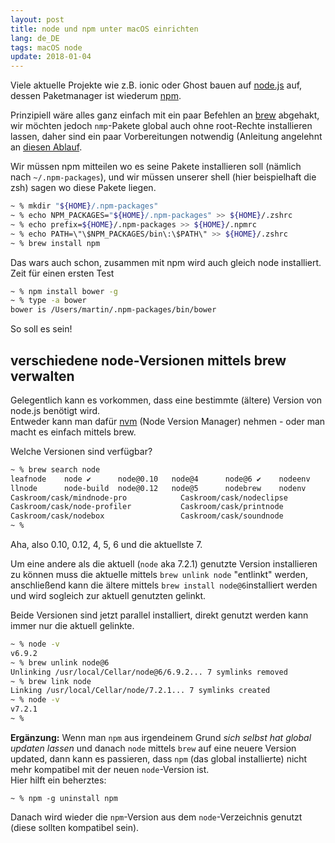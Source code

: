 ```yaml
---
layout: post
title: node und npm unter macOS einrichten
lang: de_DE
tags: macOS node
update: 2018-01-04
---
```


Viele aktuelle Projekte wie z.B. ionic oder Ghost bauen auf [node.js](https://nodejs.org/) auf, dessen Paketmanager ist wiederum [npm](https://www.npmjs.com/).

Prinzipiell wäre alles ganz einfach mit ein paar Befehlen an [brew](http://brew.sh/) abgehakt, wir möchten jedoch `nmp`-Pakete global auch ohne root-Rechte installieren lassen, daher sind ein paar Vorbereitungen notwendig (Anleitung angelehnt an [diesen Ablauf](https://johnpapa.net/how-to-use-npm-global-without-sudo-on-osx/).

Wir müssen npm mitteilen wo es seine Pakete installieren soll (nämlich nach `~/.npm-packages`), und wir müssen unserer shell (hier beispielhaft die zsh) sagen wo diese Pakete liegen.

``` sh
~ % mkdir "${HOME}/.npm-packages"
~ % echo NPM_PACKAGES="${HOME}/.npm-packages" >> ${HOME}/.zshrc
~ % echo prefix=${HOME}/.npm-packages >> ${HOME}/.npmrc
~ % echo PATH=\"\$NPM_PACKAGES/bin\:\$PATH\" >> ${HOME}/.zshrc
~ % brew install npm
```

Das wars auch schon, zusammen mit npm wird auch gleich node installiert.   
Zeit für einen ersten Test
 ``` sh
~ % npm install bower -g
~ % type -a bower
bower is /Users/martin/.npm-packages/bin/bower  
```

So soll es sein!

## verschiedene node-Versionen mittels brew verwalten

Gelegentlich kann es vorkommen, dass eine bestimmte (ältere) Version von node.js benötigt wird.   
Entweder kann man dafür [nvm](https://github.com/creationix/nvm) (Node Version Manager) nehmen - oder man macht es einfach mittels brew.

Welche Versionen sind verfügbar?

``` sh
~ % brew search node
leafnode    node ✔      node@0.10   node@4      node@6 ✔    nodeenv  
llnode      node-build  node@0.12   node@5      nodebrew    nodenv  
Caskroom/cask/mindnode-pro            Caskroom/cask/nodeclipse  
Caskroom/cask/node-profiler           Caskroom/cask/printnode  
Caskroom/cask/nodebox                 Caskroom/cask/soundnode  
~ %
```

Aha, also 0.10, 0.12, 4, 5, 6 und die aktuellste 7.

Um eine andere als die aktuell (`node` aka 7.2.1) genutzte Version installieren zu können muss die aktuelle mittels `brew unlink node` "entlinkt" werden, anschließend kann die ältere mittels `brew install node@6`installiert werden und wird sogleich zur aktuell genutzten gelinkt.

Beide Versionen sind jetzt parallel installiert, direkt genutzt werden kann immer nur die aktuell gelinkte.

``` sh
~ % node -v
v6.9.2  
~ % brew unlink node@6
Unlinking /usr/local/Cellar/node@6/6.9.2... 7 symlinks removed  
~ % brew link node
Linking /usr/local/Cellar/node/7.2.1... 7 symlinks created  
~ % node -v
v7.2.1  
~ %
```

__Ergänzung:__
Wenn man `npm` aus irgendeinem Grund _sich selbst hat global updaten lassen_ und
danach `node` mittels `brew` auf eine neuere Version updated, dann kann es passieren,
dass `npm` (das global installierte) nicht mehr kompatibel mit der neuen `node`-Version
ist.  
Hier hilft ein beherztes:
```
~ % npm -g uninstall npm
```

Danach wird wieder die `npm`-Version aus dem `node`-Verzeichnis genutzt (diese sollten
kompatibel sein).

